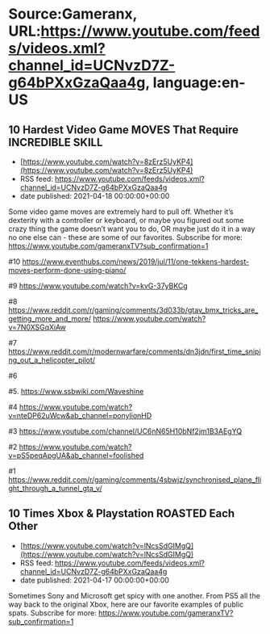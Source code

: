 # Source:Gameranx, URL:https://www.youtube.com/feeds/videos.xml?channel_id=UCNvzD7Z-g64bPXxGzaQaa4g, language:en-US

## 10 Hardest Video Game MOVES That Require INCREDIBLE SKILL
 - [https://www.youtube.com/watch?v=8zErz5UyKP4](https://www.youtube.com/watch?v=8zErz5UyKP4)
 - RSS feed: https://www.youtube.com/feeds/videos.xml?channel_id=UCNvzD7Z-g64bPXxGzaQaa4g
 - date published: 2021-04-18 00:00:00+00:00

Some video game moves are extremely hard to pull off. Whether it’s dexterity with a controller or keyboard, or maybe you figured out some crazy thing the game doesn’t want you to do, OR maybe just do it in a way no one else can - these are some of our favorites.
Subscribe for more: https://www.youtube.com/gameranxTV?sub_confirmation=1

#10
https://www.eventhubs.com/news/2019/jul/11/one-tekkens-hardest-moves-perform-done-using-piano/


#9
https://www.youtube.com/watch?v=kvG-37yBKCg

#8
https://www.reddit.com/r/gaming/comments/3d033b/gtav_bmx_tricks_are_getting_more_and_more/
https://www.youtube.com/watch?v=7N0XSGqXiAw


#7
https://www.reddit.com/r/modernwarfare/comments/dn3jdn/first_time_sniping_out_a_helicopter_pilot/


#6


#5. 
https://www.ssbwiki.com/Waveshine

#4
https://www.youtube.com/watch?v=nteDP62uWcw&ab_channel=ponylionHD


#3
 https://www.youtube.com/channel/UC6nN65H10bNf2jm1B3AEgYQ


#2
https://www.youtube.com/watch?v=pS5peqApgUA&ab_channel=foolished


#1
https://www.reddit.com/r/gaming/comments/4sbwjz/synchronised_plane_flight_through_a_tunnel_gta_v/

## 10 Times Xbox & Playstation ROASTED Each Other
 - [https://www.youtube.com/watch?v=lNcsSdGIMgQ](https://www.youtube.com/watch?v=lNcsSdGIMgQ)
 - RSS feed: https://www.youtube.com/feeds/videos.xml?channel_id=UCNvzD7Z-g64bPXxGzaQaa4g
 - date published: 2021-04-17 00:00:00+00:00

Sometimes Sony and Microsoft get spicy with one another. From PS5 all the way back to the original Xbox, here are our favorite examples of public spats.
Subscribe for more: https://www.youtube.com/gameranxTV?sub_confirmation=1

